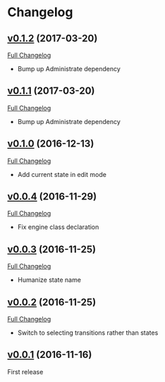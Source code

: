 # Changelog

## [v0.1.2](https://github.com/zooppa/administrate-field-state_machine/tree/v0.1.2) (2017-03-20)
[Full Changelog](https://github.com/zooppa/administrate-field-state_machine/compare/v0.1.1...v0.1.2)

* Bump up Administrate dependency

## [v0.1.1](https://github.com/zooppa/administrate-field-state_machine/tree/v0.1.1) (2017-03-20)
[Full Changelog](https://github.com/zooppa/administrate-field-state_machine/compare/v0.1.0...v0.1.1)

* Bump up Administrate dependency

## [v0.1.0](https://github.com/zooppa/administrate-field-state_machine/tree/v0.1.0) (2016-12-13)
[Full Changelog](https://github.com/zooppa/administrate-field-state_machine/compare/v0.0.4...v0.1.0)

* Add current state in edit mode

## [v0.0.4](https://github.com/zooppa/administrate-field-state_machine/tree/v0.0.4) (2016-11-29)
[Full Changelog](https://github.com/zooppa/administrate-field-state_machine/compare/v0.0.3...v0.0.4)

* Fix engine class declaration

## [v0.0.3](https://github.com/zooppa/administrate-field-state_machine/tree/v0.0.3) (2016-11-25)
[Full Changelog](https://github.com/zooppa/administrate-field-state_machine/compare/v0.0.2...v0.0.3)

* Humanize state name

## [v0.0.2](https://github.com/zooppa/administrate-field-state_machine/tree/v0.0.2) (2016-11-25)
[Full Changelog](https://github.com/zooppa/administrate-field-state_machine/compare/v0.0.1...v0.0.2)

* Switch to selecting transitions rather than states

## [v0.0.1](https://github.com/zooppa/administrate-field-state_machine/tree/v0.0.1) (2016-11-16)
First release
